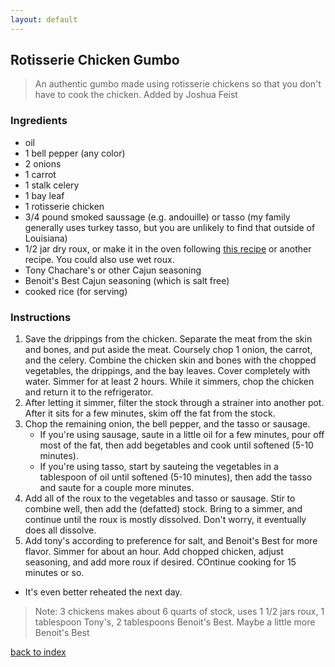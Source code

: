 ```yaml
---
layout: default
---
```


## Rotisserie Chicken Gumbo
> An authentic gumbo made using rotisserie chickens so that you don't have to cook the chicken. Added by Joshua Feist

### Ingredients
- oil
- 1 bell pepper (any color)
- 2 onions
- 1 carrot
- 1 stalk celery
- 1 bay leaf
- 1 rotisserie chicken
- 3/4 pound smoked saussage (e.g. andouille) or tasso (my family generally uses turkey tasso, but you are unlikely to find that outside of Louisiana)
- 1/2 jar dry roux, or make it in the oven following [this recipe](http://catholicfoodie.com/how-to-make-a-dry-roux-in-the-oven) or another recipe. You could also use wet roux.
- Tony Chachare's or other Cajun seasoning
- Benoit's Best Cajun seasoning (which is salt free)
- cooked rice (for serving)

### Instructions
1. Save the drippings from the chicken. Separate the meat from the skin and bones, and put aside the meat. Coursely chop 1 onion, the carrot, and the celery. Combine the chicken skin and bones with the chopped vegetables, the drippings, and the bay leaves. Cover completely with water. Simmer for at least 2 hours. While it simmers, chop the chicken and return it to the refrigerator.
2. After letting it simmer, filter the stock through a strainer into another pot. After it sits for a few minutes, skim off the fat from the stock.
3. Chop the remaining onion, the bell pepper, and the tasso or sausage.
	- If you're using sausage, saute in a little oil for a few minutes, pour off most of the fat, then add begetables and cook until softened (5-10 minutes).
	- If you're using tasso, start by sauteing the vegetables in a tablespoon of oil until softened (5-10 minutes), then add the tasso and saute for a couple more minutes.
4. Add all of the roux to the vegetables and tasso or sausage. Stir to combine well, then add the (defatted) stock. Bring to a simmer, and continue until the roux is mostly dissolved. Don't worry, it eventually does all dissolve.
5. Add tony's according to preference for salt, and Benoit's Best for more flavor. Simmer for about an hour. Add chopped chicken, adjust seasoning, and add more roux if desired. COntinue cooking for 15 minutes or so.
- It's even better reheated the next day.

> Note: 3 chickens makes about 6 quarts of stock, uses 1 1/2 jars roux, 1 tablespoon Tony's, 2 tablespoons Benoit's Best. Maybe a little more Benoit's Best

[back to index](../)